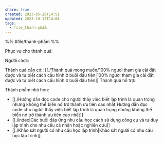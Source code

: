 ```yaml
---
share: true
created: 2023-05-26T14:51
updated: 2023-10-13T14:04
tags:
  - file_thành-phẩm
---
```


%%
#file/thành-phẩm
%%

Phục vụ cho thành quả:

Người chơi:: 

Thành quả cần có:: [[./Thành quả mong muốn/100% người tham gia cài đặt được và tự biết cách cấu hình ở buổi đầu tiên|100% người tham gia cài đặt được và tự biết cách cấu hình ở buổi đầu tiên]]
Thành quả hỗ trợ::

Thành phẩm nhỏ hơn:
- [[./Hướng dẫn đọc code cho người thấy việc biết lập trình là quan trọng nhưng không thể biến nó trở thành ưu tiên cao nhất|Hướng dẫn đọc code cho người thấy việc biết lập trình là quan trọng nhưng không thể biến nó trở thành ưu tiên cao nhất]]
- [[./index|Các buổi đáp ứng nhu cầu học cách sử dụng công cụ và tư duy lập trình cho nhu cầu cá nhân hoặc nghiên cứu]]
- [[./Khảo sát người có nhu cầu học lập trình|Khảo sát người có nhu cầu học lập trình]]

